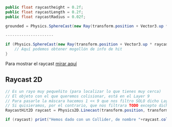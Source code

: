 ```cs 
public float raycastheight = 0.2f;
public float raycastLength = 0.2f;
public float raycastRadius = 0.02f;

grounded = Physics.SphereCast(new Ray(transform.position + Vector3.up * raycastheight, Vector3.down), raycastRadius, out RaycastHit hit, raycastLength);

---------------------

if (Physics.SphereCast(new Ray(transform.position + Vector3.up * raycastheight, Vector3.down), raycastRadius, out RaycastHit hit, raycastLength)) {
	// Aquí podemos obtener mogollón de info de hit
}
``` 


Para mostrar el raycast [mirar aquí](https://sites.google.com/d/13BAZX83ZVzuHzEhdp8djpzp8Y_hPuGTi/p/1hNacgtG4Dp2i-lDXKY66ucBlIgTzqs8q/edit)

  

## Raycast 2D

```cs 
// Es un rayo muy pequeñito (para localizar lo que tienes muy cerca)
// El objeto con el que queremos colisionar, está en el Layer 9
// Para pasarle la máscara hacemos 1 << 9 que nos filtro SOLO dicho Layer
// Si quisieramos, por el contrario, que nos filtrara TODO excepto dicho layer, debería invertir los bits, es decir ~(1<<9)
RaycastHit2D raycast = Physics2D.Linecast(transform.position, transform.position + transform.up * 0.02f, 1 << 9);

if (raycast) print("Hemos dado con un Collider, de nombre "+raycast.collider.name);
``` 
